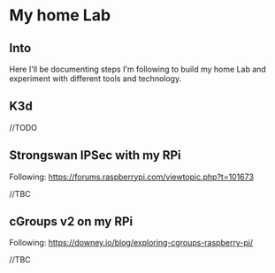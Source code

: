 # My home Lab

## Into

Here I'll be documenting steps I'm following to build my home Lab and experiment with different tools and technology.

## K3d

//TODO

## Strongswan IPSec with my RPi

Following: <https://forums.raspberrypi.com/viewtopic.php?t=101673>

//TBC

## cGroups v2 on my RPi

Following: <https://downey.io/blog/exploring-cgroups-raspberry-pi/>

//TBC
